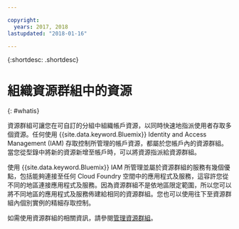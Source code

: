 ```yaml
---

copyright:
  years: 2017, 2018
lastupdated: "2018-01-16"

---
```


{:shortdesc: .shortdesc}

# 組織資源群組中的資源
{: #whatis}

資源群組可讓您在可自訂的分組中組織帳戶資源，以同時快速地指派使用者存取多個資源。任何使用 {{site.data.keyword.Bluemix}} Identity and Access Management (IAM) 存取控制所管理的帳戶資源，都屬於您帳戶內的資源群組。當您從型錄中將新的資源新增至帳戶時，可以將資源指派給資源群組。

使用 {{site.data.keyword.Bluemix}} IAM 所管理並屬於資源群組的服務有幾個優點，包括能夠連接至任何 Cloud Foundry 空間中的應用程式及服務，這容許您從不同的地區連接應用程式及服務。因為資源群組不是依地區限定範圍，所以您可以將不同地區的應用程式及服務佈建給相同的資源群組。您也可以使用往下至資源群組內個別實例的精細存取控制。

如需使用資源群組的相關資訊，請參閱[管理資源群組](/docs/account/resourcegroups.html)。
